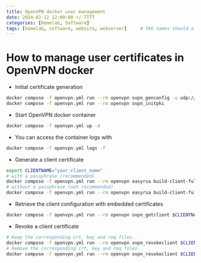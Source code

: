 ```yaml
---
title: OpenVPN docker user management
date: 2024-02-12 12:00:00 +/-TTTT
categories: [Homelab, Software]
tags: [homelab, software, website, webserver]     # TAG names should always be lowercase
---
```

# How to manage user certificates in OpenVPN docker

* Initial certificate generation

```bash
docker compose -f openvpn.yml run --rm openvpn ovpn_genconfig -u udp://VPN.SERVERNAME.COM
docker compose -f openvpn.yml run --rm openvpn ovpn_initpki
```

* Start OpenVPN docker container

```bash
docker compose -f openvpn.yml up -d
```

* You can access the container logs with

```bash
docker compose -f openvpn.yml logs -f
```

* Generate a client certificate

```bash
export CLIENTNAME="your_client_name"
# with a passphrase (recommended)
docker compose -f openvpn.yml run --rm openvpn easyrsa build-client-full $CLIENTNAME
# without a passphrase (not recommended)
docker compose -f openvpn.yml run --rm openvpn easyrsa build-client-full $CLIENTNAME nopass
```

* Retrieve the client configuration with embedded certificates

```bash
docker compose -f openvpn.yml run --rm openvpn ovpn_getclient $CLIENTNAME > $CLIENTNAME.ovpn
```

* Revoke a client certificate

```bash
# Keep the corresponding crt, key and req files.
docker compose -f openvpn.yml run --rm openvpn ovpn_revokeclient $CLIENTNAME
# Remove the corresponding crt, key and req files.
docker compose -f openvpn.yml run --rm openvpn ovpn_revokeclient $CLIENTNAME remove
```
